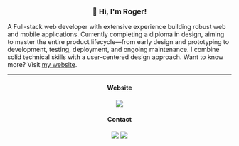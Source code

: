 <h3 align="center">👋 Hi, I'm Roger!</h3>
<p>A Full-stack web developer with extensive experience building robust web and mobile applications. Currently completing a diploma in design, aiming to master the entire product lifecycle—from early design and prototyping to development, testing, deployment, and ongoing maintenance. I combine solid technical skills with a user-centered design approach. Want to know more? Visit <a href="https://roger.ink" target="_blank">my website</a>.</p>

---

<h4 align="center">Website</h4>
<p align="center">
  <a target="_blank" href="https://roger.ink"><img src="https://img.shields.io/badge/https://roger.ink-black?style=for-the-badge" /></a>
</p>

<h4 align="center">Contact</h4>
<p align="center">
  <a target="_blank" href="mailto:roger.twan@gmail.com"><img src="https://img.shields.io/static/v1?message=Gmail&logo=gmail&label=%20&style=for-the-badge&color=EA4335&labelColor=5c5c5c&logoColor=white" /></a>
  <a target="_blank" href="https://www.linkedin.com/in/roger-twan"><img src="https://img.shields.io/static/v1?message=LinkedIn&logo=linkedIn&label=%20&style=for-the-badge&color=0A66C2&labelColor=5c5c5c" /></a>
</p>

<!--
[![Roger's GitHub stats](https://github-readme-stats.vercel.app/api?username=roger-twan&show_icons=true)](https://github.com/roger-twan)
[![Roger's GitHub Streak](https://streak-stats.demolab.com?user=roger-twan&theme=tokyonight_duo&border=E4E2E2&stroke=E4E2E2&ring=4382E5&fire=4382E5&currStreakNum=4382E5&sideNums=4382E5&currStreakLabel=454D57&sideLabels=454D57&dates=999999)](https://github.com/toger-twan)
[![Roger's Top Langs](https://github-readme-stats.vercel.app/api/top-langs/?username=roger-twan&layout=compact)](https://github.com/roger-twan)
[![Roger's github activity graph](https://github-readme-activity-graph.cyclic.app/graph?username=roger-twan&theme=minimal)](https://github.com/roger-twan)
-->
